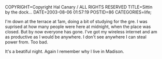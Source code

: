 COPYRIGHT=Copyright Hal Canary / ALL RIGHTS RESERVED
TITLE=Sittin by the dock...
DATE=2003-08-06 01:57:19
POSTID=86
CATEGORIES=life;

I'm down at the terrace at 1am, doing a bit of studying for the gre. I was suprised at how many people were here at midnight, when the place was closed. But by now everyone has gone. I've got my wireless internet and am as productive as I would be anywhere. I don't see anywhere I can steal power from. Too bad.

It's a beatiful night. Again I remember why I live in Madison.
